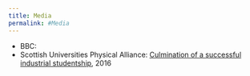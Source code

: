 ```yaml
---
title: Media
permalink: #Media
---
```


* BBC: 
* Scottish Universities Physical Alliance: [Culmination of a successful industrial studentship](https://www.supa.ac.uk/newsletter/story/successful_industrial_studentship_201609.php), 2016
